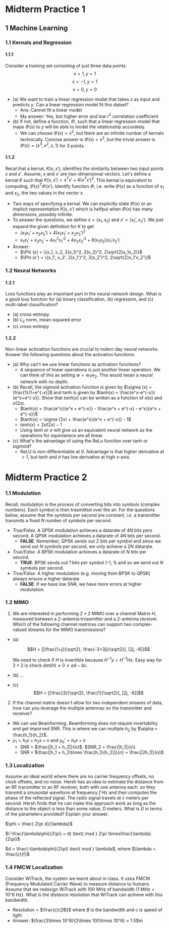 # Midterm Practice 1
## 1 Machine Learning
### 1.1 Kernals and Regression
#### 1.1.1
Consider a training set consisting of just three data points: 
$$x = 1, y = 1$$
$$x = -1, y = 1$$
$$x = 0, y = 0$$ 

- (a) We want to train a linear regression model that takes $x$ as input and predicts $y$. Can a linear regression model fit this datset?
  - Ans: Cannot fit a linear model
  - My answer: Yes, but higher error and low $r^2$ correlation coefficient
- (b) If not, define a function, $\Phi$, such that a linear regression model that maps $\Phi(x)$ to $y$ will be able to model the relationship accurately.
  - We can choose $\Phi (x) = x^2$, but there are an infinite number of kernals technically. Concise answer is $\Phi (x) = x^2$, but the trivial answer is $\Phi (x) = (x^3, x^2, x, 1)$ for 3 points.

#### 1.1.2
Recal that a kernal, $K(x,x')$, identifies the similarity between two input points $x$ and $x'$. Assume, $x$ and $x'$ are two-dimensional vectors. Let's define a kernal $K$ such that $K(x, x') = x^Tx' + 4(x^Tx')^2$. This kernal is equivalent to computing, $\Phi (x)^T\Phi (x')$. Identify function $\Phi$, i.e. write $\Phi(x)$ as a function of $x_1$ and $x_2$, the two values in the vector $x$. 
- Two ways of specifying a kernal. We can explicitly state $\Phi (x)$ or an implicit representation $K(x, x')$ which is helfpul when $\Phi (x)$ has many dimensions, possibly infinite.
- To answer the questions, we define $x = (x_1, x_2)$ and $x' = (x_1', x_2')$. We just expand the given definition for $K$ to get 
  - $(x_1x_1' + x_2x_2') + 4(x_1x_1' + x_2x_2')^2$
  - $x_1x_1' + x_2x_2' + 4x_1^2x_1'^2 + 4x_2x_2'^2 + 8(x_1x_2)(x_1'x_2')$
- Answer:
  - $\Phi (x) = \{x_1, x_2, 2(x_1)^2, 2(x_2)^2, 2\sqrt{2}x_1x_2\}$
  - $\Phi (x') = \{x_1', x_2', 2(x_1')^2, 2(x_2')^2, 2\sqrt{2}x_1'x_2'\}$

### 1.2 Neural Networks
#### 1.2.1
Loss functions play an important part in the neural network design. What is a good loss function for (a) binary classification, (b) regression, and (c) multi-label classification?
- (a) cross-entropy
- (b) $L_2$ norm, mean-squared error
- (c) cross-entropy

#### 1.2.2
Non-linear activiation functions are crucial to mdern day neural networks. Answer the following questions about the activation functions:
- (a) Why can't we use linear functions as activation functions?
  - A sequence of linear operations is just another linear operation. We can think of this as setting $w = w_1w_2$. This would mean a neural network with no depth.
- (b) Recall, the sigmoid activation function is given by $\sigma (x) = \frac{1}{1+e^{-x}}$ and tanh is given by $tanh(x) = \frac{e^x-e^{-x}}{e^x+e^{-x}}. Show that $tanh(x)$ can be written as a function of $\sigma (x)$ and $\sigma (2x)$. 
  - $tanh(x) = \frac{e^x}{e^x + e^{-x}} - \frac{e^x + e^{-x} - e^x}{e^x + e^{-x}}$
  - $tanh(x) = \sigma (2x) + \frac{e^x}{e^x + e^{-x}} - 1$
  - $tanh(x) = 2\sigma(2x) -1$
  - Using $tanh$ or $\sigma$ will give us an equivalent neural network as the operations for equivlanece are all linear.
- (c) What's the advantage of using the ReLu function over tanh or sigmoid?
  - ReLU is non-differentiable at 0. Advantage is that higher derivative at $>1$, but $tanh$ and $\sigma$ has low derivative at high x-axis. 

# Midterm Practice 2
### 1.1 Modulation
Recall, modulation is the process of converting bits into symbols (complex numbers). Each symbol is then trasmitted over the air. For the questions below, assume that the symbols per second are constant, i.e. a transmitter transmits a fixed $N$ number of symbols per second. 
- *True/False*. A QPSK modulation achieves a datarate of $4N$ bits pers second. A QPSK modulation achieves a datarate of $4N$ bits per second.
  - **FALSE**. Remember, QPSK sends out 2 bits per symbol and since we send out $N$ symbols per second, we only achieve a $2N$ datarate.
- *True/False*. A BPSK modulation achieves a datarate of $N$ bits per second.
  - **TRUE**. BPSK sends out 1 bits per symbol (-1, 1) and so we send out $N$ symbols per second.
- *True/False*. A higher modulation (e.g. moving from BPSK to QPSK) always ensure a higher datarate
  - **FALSE**. If we have low SNR, we have more errors at higher modulation.

### 1.2 MIMO
1. We are interested in performing $2\times 2$ MIMO over a channel Matrix $H$, measured between a 2-antenna trnasmitter and a 2-antenna receiver. Which of the following channel matrices can support two complex-valued streams for the MIMO transmissions?
- (a)

    $$H = [[\frac{1+j}{\sqrt2}, \frac{-3+3j}{\sqrt2}], [2j, -6]]$$

    We need to check if $H$ is invertible because $H^{-1}y = H^{-1}Hx$. Easy way for $2\times 2$ is check $det(H) \neq 0 \neq ad-bc$. 
- (b) ...
- (c)
    $$H = [[\frac{3}{\sqrt2}, \frac{1}{\sqrt2}], [2j, -6]]$$

2. If the channel matrix doesn't allow for two independent streams of data, how can you leverage the multiple antennas on the transmitter and receiver?
  - We can use Beamforming. Beamforming does not require invertability and get imporved SNR. This is where we can multiple $h_2$ by $\alpha = \frac{h_1}{h_2}$.
  - $y_1 = h_1x + h_2x + n$ and $y_b' = h_1x + n$
    - SNR = $\frac{|h_1 + h_2|}{n}$, $SNR_2 = \frac{|h_1|}{n}
    - SNR = $\frac{|h_1 + h_2\times \frac{h_1}{h_2}|}{n} = \frac{|2h_1|}{n}$

### 1.3 Localization
Assume an ideal world where there are no carrier frequency offsets, no clock offsets, and no noise. Hersh has an idea to estimate the distance from an RF transmitter to an RF receiver, both with one antenna each. so they transmit a sinusoidal waveform at frequency $f$ Hz and then computes the phase of the reflected signal. The radio signal travels at $c$ meters per second. Hersh finds that he can make this approach work as long as the distance to the object is less than some value, $D$ meters. What is $D$ in terms of the parameters provided? Explain your answer.

$\phi = \frac{-2\pi d}{\lambda}$

$(-\frac{\lambda\phi}{2\pi} = d) \text{ mod } 2\pi \times\frac{\lambda}{2\pi}$

$d = \frac{-\lambda\phi}{2\pi} \text{ mod } \lambda$, where $\lambda = \frac{c}{f}$

### 1.4 FMCW Localization
Consider WiTrack, the system we learnt about in class. It uses FMCW (Frequency Modulated Carrier Wave) to measure distance to humans. Assume that we redesign WiTrack with 100 MHz of bandwidth (1 MHz = 10^6 Hz). What is the distance resolution that WiTrack can achieve with this bandwidth.
- Resolution = $\frac{c}{2B}$ where $B$ is the bandwidth and $c$ is speed of light
- Answer: $\frac{3\times 10^8}{2\times 100\times 10^6} = 1.5$m